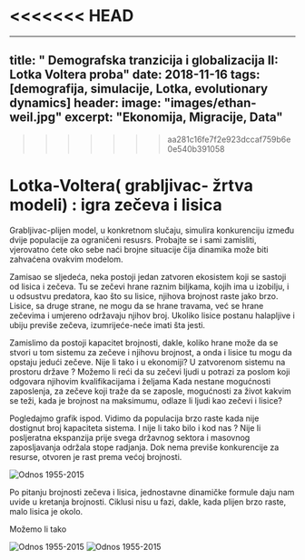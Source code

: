 <<<<<<< HEAD
=======
---
title: " Demografska tranzicija i globalizacija II: Lotka Voltera proba"
date: 2018-11-16
tags: [demografija, simulacije, Lotka, evolutionary dynamics]
header:
   image: "images/ethan-weil.jpg"
      excerpt: "Ekonomija, Migracije, Data"
---
>>>>>>> aa281c16fe7f2e923dccaf759b6e0e540b391058


# Lotka-Voltera( grabljivac- žrtva modeli) : igra zečeva i lisica

Grabljivac-plijen model, u konkretnom slučaju, simulira konkurenciju  između dvije populacije za ograničeni resusrs. Probajte se i sami zamisliti, vjerovatno ćete oko sebe naći brojne situacije čija dinamika može biti zahvaćena ovakvim modelom. 

Zamisao se sljedeća, neka postoji jedan zatvoren ekosistem koji se sastoji od lisica i zečeva. Tu se zečevi hrane raznim biljkama, kojih ima u izobilju, i u odsustvu predatora, kao što su lisice, njihova brojnost raste jako brzo. Lisice, sa druge strane, ne mogu da se hrane travama, već se hrane zečevima i umjereno održavaju njihov broj. Ukoliko lisice postanu halapljive i ubiju previše zečeva, izumrijeće-neće imati šta jesti. 

Zamislimo da postoji kapacitet brojnosti, dakle, koliko hrane može da se stvori u tom sistemu za zečeve i njihovu brojnost, a onda i lisice tu mogu da opstaju jedući zečeve. Nije li tako i u ekonomiji? U zatvorenom sistemu na prostoru države ?
Možemo li reći da su zečevi ljudi u potrazi za poslom koji odgovara njihovim kvalifikacijama i željama
 Kada nestane mogućnosti zaposlenja, za zečeve koji traže da se zaposle, mogućnosti za život kakvim se teži, kada je brojnost na maksimumu, odlaze li ljudi kao zečevi i lisice?

Pogledajmo grafik ispod. Vidimo da populacija brzo raste kada nije dostignut broj kapaciteta sistema.
I nije li tako bilo i kod nas ? Nije li posljeratna ekspanzija prije svega državnog sektora i masovnog zaposljavanja održala stope radjanja. Dok nema previše konkurencije za resurse, otvoren je rast prema većoj brojnosti.


<img src="{{ site.url }}{{ site.baseurl }}/images/output_33_0.png" alt="Odnos  1955-2015">


Po pitanju brojnosti zečeva i lisica, jednostavne dinamičke formule daju nam uvide u kretanja brojnosti.
Ciklusi nisu u fazi, dakle, kada plijen brzo raste, malo lisica je okolo. 

Možemo li tako 


<img src="{{ site.url }}{{ site.baseurl }}/images/output_35_0.png" alt="Odnos  1955-2015">




<img src="{{ site.url }}{{ site.baseurl }}/images/output_36_0.png" alt="Odnos  1955-2015">


